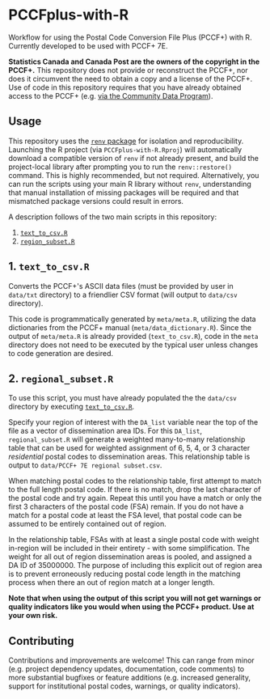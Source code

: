 # PCCFplus-with-R
Workflow for using the Postal Code Conversion File Plus (PCCF+) with R. Currently developed to be used with PCCF+ 7E.

**Statistics Canada and Canada Post are the owners of the copyright in the PCCF+.** This repository does not provide or reconstruct the PCCF+, nor does it circumvent the need to obtain a copy and a license of the PCCF+. Use of code in this repository requires that you have already obtained access to the PCCF+ (e.g. [via the Community Data Program](https://communitydata.ca/content/postal-code-conversion-file-plus-pccf-version-7e-november-2021)).

## Usage
This repository uses the [`renv` package](https://rstudio.github.io/renv/index.html) for isolation and reproducibility. Launching the R project (via `PCCFplus-with-R.Rproj`) will automatically download a compatible version of `renv` if not already present, and build the project-local library after prompting you to run the `renv::restore()` command. This is highly recommended, but not required. Alternatively, you can run the scripts using your main R library without `renv`, understanding that manual installation of missing packages will be required and that mismatched package versions could result in errors.

A description follows of the two main scripts in this repository:
1. [`text_to_csv.R`](#text_to_csvr)
2. [`region_subset.R`](#region_subsetr)

## 1. `text_to_csv.R`
Converts the PCCF+'s ASCII data files (must be provided by user in `data/txt` directory) to a friendlier CSV format (will output to `data/csv` directory).

This code is programmatically generated by `meta/meta.R`, utilizing the data dictionaries from the PCCF+ manual (`meta/data_dictionary.R`). Since the output of `meta/meta.R` is already provided (`text_to_csv.R`), code in the `meta` directory does not need to be executed by the typical user unless changes to code generation are desired.

## 2. `regional_subset.R`
To use this script, you must have already populated the the `data/csv` directory by executing [`text_to_csv.R`](#text_to_csvr).

Specify your region of interest with the `DA_list` variable near the top of the file as a vector of dissemination area IDs. For this `DA_list`, `regional_subset.R` will generate a weighted many-to-many relationship table that can be used for weighted assignment of 6, 5, 4, or 3 character *residential* postal codes to dissemination areas. This relationship table is output to `data/PCCF+ 7E regional subset.csv`. 

When matching postal codes to the relationship table, first attempt to match to the full length postal code. If there is no match, drop the last character of the postal code and try again. Repeat this until you have a match or only the first 3 characters of the postal code (FSA) remain. If you do not have a match for a postal code at least the FSA level, that postal code can be assumed to be entirely contained out of region. 

In the relationship table, FSAs with at least a single postal code with weight in-region will be included in their entirety - with some simplification. The weight for all out of region dissemination areas is pooled, and assigned a DA ID of 35000000. The purpose of including this explicit out of region area is to prevent erroneously reducing postal code length in the matching process when there an out of region match at a longer length. 

**Note that when using the output of this script you will not get warnings or quality indicators like you would when using the PCCF+ product. Use at your own risk.**

## Contributing
Contributions and improvements are welcome! This can range from minor (e.g. project dependency updates, documentation, code comments) to more substantial bugfixes or feature additions (e.g. increased generality, support for institutional postal codes, warnings, or  quality indicators).